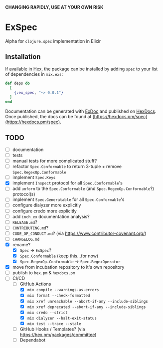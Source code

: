 **CHANGING RAPIDLY, USE AT YOUR OWN RISK**

# ExSpec

Alpha for `clojure.spec` implementation in Elixir

## Installation

If [available in Hex](https://hex.pm/docs/publish), the package can be installed
by adding `spec` to your list of dependencies in `mix.exs`:

```elixir
def deps do
  [
    {:ex_spec, "~> 0.0.1"}
  ]
end
```

Documentation can be generated with [ExDoc](https://github.com/elixir-lang/ex_doc)
and published on [HexDocs](https://hexdocs.pm). Once published, the docs can
be found at [https://hexdocs.pm/spec](https://hexdocs.pm/spec).

## TODO

- [ ] documentation
- [ ] tests
- [ ] manual tests for more complicated stuff?
- [ ] refactor `Spec.Conformable` to return 3-tuple + remove `Spec.RegexOp.Conformable`
- [ ] implement `Spec.Keys`
- [x] implement `Inspect` protocol for all `Spec.Conformable`'s
- [ ] add `unform` to the `Spec.Conformable` (and `Spec.RegexOp.Conformable`?) protocol(s)
- [ ] implement `Spec.Generatable` for all `Spec.Conformable`'s
- [ ] configure dialyzer more explicitly
- [ ] configure credo more explicitly
- [ ] add `inch_ex` documentation analysis?
- [ ] `RELEASE.md`?
- [ ] `CONTRIBUTING.md`?
- [ ] `CODE_OF_CONDUCT.md`? (via https://www.contributor-covenant.org/)
- [ ] `CHANGELOG.md`
- [x] rename?
  - [x] `Spec` -> `ExSpec`?
  - [x] `Spec.Conformable` (keep this...for now)
  - [x] `Spec.RegexOp.Conformable` -> `Spec.RegexOperator`
- [x] move from incubation repository to it's own repository
- [ ] publish to `hex.pm` & `hexdocs.pm`
- [ ] CI/CD
  - [ ] GitHub Actions
    - [x] `mix compile --warnings-as-errors`
    - [x] `mix format --check-formatted`
    - [x] `mix xref unreachable --abort-if-any --include-siblings`
    - [x] `mix xref deprecated --abort-if-any --include-siblings`
    - [x] `mix credo --strict`
    - [x] `mix dialyzer --halt-exit-status`
    - [x] `mix test --trace --stale`
  - [ ] GitHub Hooks / Templates? (via https://hex.pm/packages/committee)
  - [ ] Dependabot
